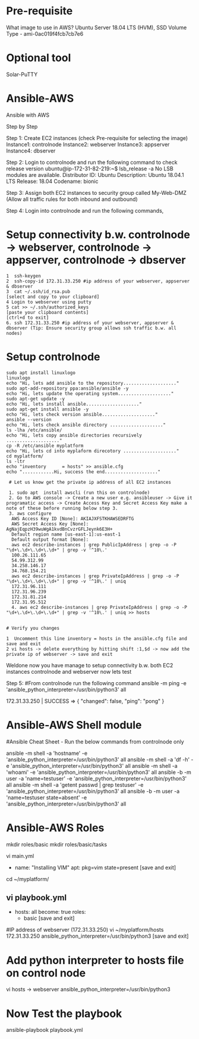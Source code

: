 # Pre-requisite 

What image to use in AWS?
Ubuntu Server 18.04 LTS (HVM), SSD Volume Type - ami-0ac019f4fcb7cb7e6

# Optional tool 
Solar-PuTTY

# Ansible-AWS
Ansible with AWS

Step by Step

Step 1: 
Create EC2 instances (check Pre-requisite for selecting the image)
Instance1: controlnode 
Instance2: webserver 
Instance3: appserver 
Instance4: dbserver

Step 2:
Login to controlnode and run the following command to check release version
ubuntu@ip-172-31-82-219:~$ lsb_release -a
No LSB modules are available.
Distributor ID: Ubuntu
Description:    Ubuntu 18.04.1 LTS
Release:        18.04
Codename:       bionic

Step 3:
Assign both EC2 instances to security group called My-Web-DMZ (Allow all traffic rules for both inbound and outbound)

Step 4:
Login into controlnode and run the following commands,

   # Setup connectivity b.w. controlnode -> webserver, controlnode -> appserver, controlnode -> dbserver
    1  ssh-keygen
    2  ssh-copy-id 172.31.33.250 #ip address of your webserver, appserver & dbserver
    3  cat ~/.ssh/id_rsa.pub
    [select and copy to your clipboard]
    4 Login to webserver using putty 
    5 cat >> ~/.ssh/authorized_keys
    [paste your clipboard contents]
    [ctrl+d to exit]
    6. ssh 172.31.33.250 #ip address of your webserver, appserver & dbserver (Tip: Ensure security group allows ssh traffic b.w. all nodes)
    
    
   # Setup controlnode
    sudo apt install linuxlogo
    linuxlogo
    echo "Hi, lets add ansible to the repository...................."
    sudo apt-add-repository ppa:ansible/ansible -y
    echo "Hi, lets update the operating system...................."
    sudo apt-get update -y
    echo "Hi, lets install ansible...................."
    sudo apt-get install ansible -y
    echo "Hi, lets check version ansible...................."
    ansible --version
    echo "Hi, lets check ansible directory ...................."
    ls -lha /etc/ansible/
    echo "Hi, lets copy ansible directories recursively ...................."
    cp -R /etc/ansible myplatform
    echo "Hi, lets cd into myplaform direcotory ...................."
    cd myplatform/
    ls -ltr
    echo "inventory      = hosts" >> ansible.cfg
    echo "............Hi, success the end...................."
    
     # Let us know get the private ip address of all EC2 instances
     
     1. sudo apt  install awscli (run this on controlnode)
     2. Go to AWS console -> Create a new user e.g. ansibleuser -> Give it programatic access -> Create Access Key and Secret Access Key make a note of these before running below step 3.
     3. aws configure 
      AWS Access Key ID [None]: AKIAJXFSTKHAWSEDRFTG
      AWS Secret Access Key [None]: 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
      Default region name [us-east-1]:us-east-1
      Default output format [None]:
      aws ec2 describe-instances | grep PublicIpAddress | grep -o -P "\d+\.\d+\.\d+\.\d+" | grep -v '^10\.'
      100.26.111.65
      54.99.312.99
      34.258.146.17
      34.768.154.21
      aws ec2 describe-instances | grep PrivateIpAddress | grep -o -P "\d+\.\d+\.\d+\.\d+" | grep -v '^10\.' | uniq
      172.31.96.111
      172.31.96.239
      172.31.81.214
      172.31.95.512
      4. aws ec2 describe-instances | grep PrivateIpAddress | grep -o -P "\d+\.\d+\.\d+\.\d+" | grep -v '^10\.' | uniq >> hosts
    

    # Verify you changes  
         
    1  Uncomment this line inventory = hosts in the ansible.cfg file and save and exit
    2 vi hosts -> delete everything by hitting shift :1,$d -> now add the private ip of webserver -> save and exit

   Weldone now you have manage to setup connectivity b.w. both EC2 instances controlnode and webserver now lets test

Step 5: 
#From controlnode run the following command 
ansible -m ping -e 'ansible_python_interpreter=/usr/bin/python3' all

172.31.33.250 | SUCCESS => {
    "changed": false,
    "ping": "pong"
}

# Ansible-AWS Shell module
#Ansible Cheat Sheet - Run the below commands from controlnode only

ansible -m shell -a 'hostname' -e 'ansible_python_interpreter=/usr/bin/python3' all
ansible -m shell -a 'df -h' -e 'ansible_python_interpreter=/usr/bin/python3' all
ansible -m shell -a 'whoami' -e 'ansible_python_interpreter=/usr/bin/python3' all
ansible -b -m user -a 'name=testuser' -e 'ansible_python_interpreter=/usr/bin/python3' all
ansible -m shell -a 'getent passwd | grep testuser' -e 'ansible_python_interpreter=/usr/bin/python3' all
ansible -b -m user -a 'name=testuser state=absent' -e 'ansible_python_interpreter=/usr/bin/python3' all

# Ansible-AWS Roles
 mkdir roles/basic
 mkdir roles/basic/tasks
 
 vi main.yml
 - name: "Installing VIM"
   apt: pkg=vim state=present
 [save and exit]

 cd ~/myplatform/

 vi playbook.yml
 ---
 - hosts: all
   become: true
   roles:
   - basic
 [save and exit]

#IP address of webserver (172.31.33.250)
vi ~/myplatform/hosts
172.31.33.250 ansible_python_interpreter=/usr/bin/python3
[save and exit]

# Add python interpreter to hosts file on control node

vi hosts -> webserver ansible_python_interpreter=/usr/bin/python3


# Now Test the playbook
ansible-playbook playbook.yml







